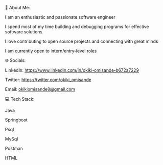 💫 About Me:

I am an enthusiastic and passionate software engineer 

I spend most of my time building and debugging programs for effective software solutions.

I love contributing to open source projects and connecting with great minds

I am currently open to intern/entry-level roles

🌐 Socials:

LinkedIn: https://www.linkedin.com/in/okiki-omisande-b672a7229 

Twitter:  https://twitter.com/okiki_omisande

Email: okikiomisande8@gmail.com

💻 Tech Stack:

Java

Springboot 

Psql

MySql

Postman

HTML





